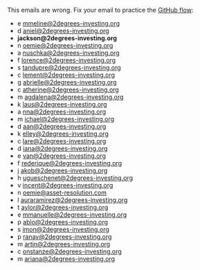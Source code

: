 This emails are wrong. Fix your email to practice the [GitHub flow](https://guides.github.com/introduction/flow/):

* e mmeline@2degrees-investing.org
* d aniel@2degrees-investing.org
* __jackson@2degrees-investing.org__
* n oemie@2degrees-investing.org
* a nuschka@2degrees-investing.org
* f lorence@2degrees-investing.org
* s tandupre@2degrees-investing.org
* c lement@2degrees-investing.org
* g abrielle@2degrees-investing.org
* c atherine@2degrees-investing.org
* m agdalena@2degrees-investing.org
* k laus@2degrees-investing.org
* a nna@2degrees-investing.org
* m ichael@2degrees-investing.org
* d aan@2degrees-investing.org
* k elley@2degrees-investing.org
* c lare@2degrees-investing.org
* d iana@2degrees-investing.org
* e van@2degrees-investing.org
* f rederique@2degrees-investing.org
* j akob@2degrees-investing.org
* h ugueschenet@2degrees-investing.org
* v incent@2degrees-investing.org
* n oemie@asset-resolution.com
* l auraramirez@2degrees-investing.org
* t aylor@2degrees-investing.org
* e mmanuelle@2degrees-investing.org
* p ablo@2degrees-investing.org
* s imon@2degrees-investing.org
* p ranav@2degrees-investing.org
* m artin@2degrees-investing.org
* c onstanze@2degrees-investing.org
* m ariana@2degrees-investing.org 
